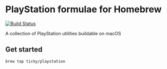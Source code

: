 # PlayStation formulae for Homebrew

[![Build Status](https://travis-ci.org/ticky/homebrew-playstation.svg?branch=master)](https://travis-ci.org/ticky/homebrew-playstation)

A collection of PlayStation utilities buildable on macOS

## Get started

```sh
brew tap ticky/playstation
```

